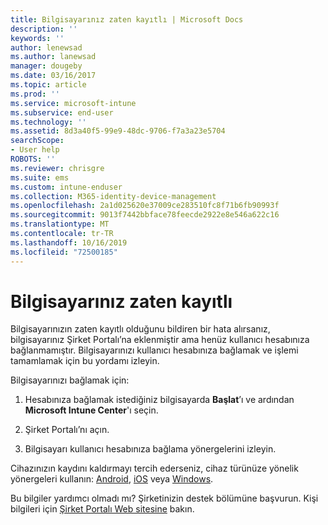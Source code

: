 ```yaml
---
title: Bilgisayarınız zaten kayıtlı | Microsoft Docs
description: ''
keywords: ''
author: lenewsad
ms.author: lanewsad
manager: dougeby
ms.date: 03/16/2017
ms.topic: article
ms.prod: ''
ms.service: microsoft-intune
ms.subservice: end-user
ms.technology: ''
ms.assetid: 8d3a40f5-99e9-48dc-9706-f7a3a23e5704
searchScope:
- User help
ROBOTS: ''
ms.reviewer: chrisgre
ms.suite: ems
ms.custom: intune-enduser
ms.collection: M365-identity-device-management
ms.openlocfilehash: 2a1d025620e37009ce283510fc8f71b6fb90993f
ms.sourcegitcommit: 9013f7442bbface78feecde2922e8e546a622c16
ms.translationtype: MT
ms.contentlocale: tr-TR
ms.lasthandoff: 10/16/2019
ms.locfileid: "72500185"
---
```

# <a name="your-computer-is-already-enrolled"></a>Bilgisayarınız zaten kayıtlı

Bilgisayarınızın zaten kayıtlı olduğunu bildiren bir hata alırsanız, bilgisayarınız Şirket Portalı’na eklenmiştir ama henüz kullanıcı hesabınıza bağlanmamıştır. Bilgisayarınızı kullanıcı hesabınıza bağlamak ve işlemi tamamlamak için bu yordamı izleyin.  

Bilgisayarınızı bağlamak için:

1. Hesabınıza bağlamak istediğiniz bilgisayarda **Başlat**’ı ve ardından **Microsoft Intune Center**'ı seçin.

2. Şirket Portalı’nı açın.

3. Bilgisayarı kullanıcı hesabınıza bağlama yönergelerini izleyin.

Cihazınızın kaydını kaldırmayı tercih ederseniz, cihaz türünüze yönelik yönergeleri kullanın: [Android](unenroll-your-device-from-intune-android.md), [iOS](unenroll-your-device-from-intune-ios.md) veya [Windows](unenroll-your-device-from-intune-windows.md).

Bu bilgiler yardımcı olmadı mı? Şirketinizin destek bölümüne başvurun. Kişi bilgileri için [Şirket Portalı Web sitesine](https://go.microsoft.com/fwlink/?linkid=2010980) bakın.
